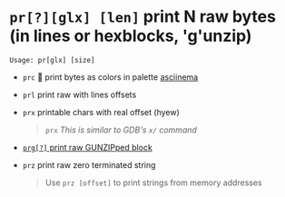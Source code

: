 <!-- TITLE: pr -->

#  `pr[?][glx] [len]` print N raw bytes (in lines or hexblocks, 'g'unzip)


```text
Usage: pr[glx] [size]
```


- `prc` 🚀 print bytes as colors in palette [asciinema](https://asciinema.org/a/VuULuM7dc7dlNrh8FbQf6PmL6)
- `prl` print raw with lines offsets
- `prx` printable chars with real offset (hyew)
  > `prx` _This is similar to GDB's `x/` command_

- [ `prg[?]` print raw GUNZIPped block](/options/p/pr-glx/prg-print)

- `prz` print raw zero terminated string
	> Use `prz [offset]` to print strings from memory addresses

<p hidden>prc prl prx prg prz</p>